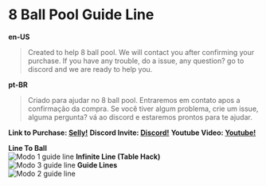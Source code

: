 # 8 Ball Pool Guide Line

**en-US**
> Created to help 8 ball pool. We will contact you after confirming your purchase. If you have any trouble, do a issue, any question? go to discord and we are ready to help you.

**pt-BR**
> Criado para ajudar no 8 ball pool. Entraremos em contato apos a confirmação da compra. Se você tiver algum problema, crie um issue, alguma pergunta? vá ao discord e estaremos prontos para te ajudar.


**Link to Purchase: [Selly!](https://felipegm.selly.store/product/a21ac7fe)**
**Discord Invite: [Discord!](https://discord.gg/CxG3f7S)**
**Youtube Video: [Youtube!](https://youtu.be/PkWN20q7bLE)**

**Line To Ball**\
![Modo 1 guide line](https://raw.githubusercontent.com/Felipefury/8-Ball-Pool-overlay/master/img/gifModo1.gif)
**Infinite Line (Table Hack)**\
![Modo 3 guide line](https://raw.githubusercontent.com/Felipefury/8-Ball-Pool-overlay/master/img/gifModo3.gif)
**Guide Lines**\
![Modo 2 guide line](https://raw.githubusercontent.com/Felipefury/8-Ball-Pool-overlay/master/img/gifModo2.gif)
